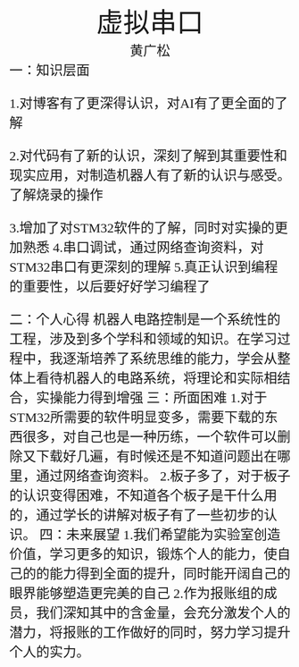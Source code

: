 #
<center><font face ="楷体" size=300>虚拟串口</font></center>

<center><font  face="楷体" size=5> 黄广松</font></center>
<font face="楷体" size=5>一：知识层面


1.对博客有了更深得认识，对AI有了更全面的了解

2.对代码有了新的认识，深刻了解到其重要性和现实应用，对制造机器人有了新的认识与感受。了解烧录的操作

3.增加了对STM32软件的了解，同时对实操的更加熟悉 
4.串口调试，通过网络查询资料，对STM32串口有更深刻的理解
5.真正认识到编程的重要性，以后要好好学习编程了

<font face="楷体" size=5>二：个人心得
机器人电路控制是一个系统性的工程，涉及到多个学科和领域的知识。在学习过程中，我逐渐培养了系统思维的能力，学会从整体上看待机器人的电路系统，将理论和实际相结合，实操能力得到增强 
<font face="楷体" size=5>三：所面困难
1.对于STM32所需要的软件明显变多，需要下载的东西很多，对自己也是一种历练，一个软件可以删除又下载好几遍，有时候还是不知道问题出在哪里，通过网络查询资料。
2.板子多了，对于板子的认识变得困难，不知道各个板子是干什么用的，通过学长的讲解对板子有了一些初步的认识。
 <font face="楷体" size=5>四：未来展望
 1.我们希望能为实验室创造价值，学习更多的知识，锻炼个人的能力，使自己的的能力得到全面的提升，同时能开阔自己的眼界能够塑造更完美的自己
 2.作为报账组的成员，我们深知其中的含金量，会充分激发个人的潜力，将报账的工作做好的同时，努力学习提升个人的实力。 




















